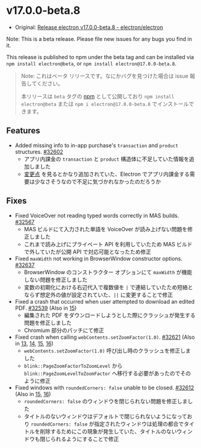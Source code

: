 # v17.0.0-beta.8

- Original: [Release electron v17.0.0-beta.8 - electron/electron](https://github.com/electron/electron/releases/tag/v17.0.0-beta.8)

Note: This is a beta release. Please file new issues for any bugs you find in it.

This release is published to npm under the beta tag and can be installed via `npm install electron@beta`, or `npm install electron@17.0.0-beta.8`.

> Note: これはベータ リリースです。なにかバグを見つけた場合は issue 報告してください。
>
> 本リリースは `beta` タグの [npm](https://www.npmjs.com/package/electron) として公開しており `npm install electron@beta` または `npm i electron@17.0.0-beta.8` でインストールできます。

## Features

- Added missing info to in-app purchase's `transaction` and `product` structures. [#32602](https://github.com/electron/electron/pull/32602)
  - アプリ内課金の `transaction` と `product` 構造体に不足していた情報を追加しました
  - [変更点](https://github.com/electron/electron/pull/31739/files) を見るとかなり追加されていた、Electron でアプリ内課金する需要は少なさそうなので不足に気づかれなかったのだろうか

## Fixes

- Fixed VoiceOver not reading typed words correctly in MAS builds. [#32567](https://github.com/electron/electron/pull/32567)
  - MAS ビルドにて入力された単語を VoiceOver が読み上げない問題を修正しました
  - これまで読み上げにプライベート API を利用していたため MAS ビルドで外していたが公開 API で対応可能となったため修正
- Fixed `maxWidth` not working in BrowserWindow constructor options. [#32637](https://github.com/electron/electron/pull/32637)
  - BrowserWindow のコンストラクター オプションにて `maxWidth` が機能しない問題を修正しました
  - 変数の初期化における右辺代入で複数値を `|` で連結していたため短絡とならず想定外の値が設定されていた、`||` に変更することで修正
- Fixed a crash that occurred when user attempted to download an edited PDF. [#32539](https://github.com/electron/electron/pull/32539) (Also in [15](https://github.com/electron/electron/pull/32537))
  - 編集された PDF をダウンロードしようとした際にクラッシュが発生する問題を修正しました
  - Chromium 部分のパッチにて修正
- Fixed crash when calling `webContents.setZoomFactor(1.0)`. [#32621](https://github.com/electron/electron/pull/32621) (Also in [13](https://github.com/electron/electron/pull/32617), [14](https://github.com/electron/electron/pull/32618), [15](https://github.com/electron/electron/pull/32619), [16](https://github.com/electron/electron/pull/32620))
  - `webContents.setZoomFactor(1.0)` 呼び出し時のクラッシュを修正しました
  - `blink::PageZoomFactorToZoomLevel` から `blink::PageZoomLevelToZoomFactor` へ移行する必要があったのでそのように修正
- Fixed windows with `roundedCorners: false` unable to be closed. [#32612](https://github.com/electron/electron/pull/32612) (Also in [15](https://github.com/electron/electron/pull/32610), [16](https://github.com/electron/electron/pull/32611))
  - `roundedCorners: false` のウィンドウを閉じられない問題を修正しました
  - タイトルのないウィンドウはデフォルトで閉じられないようになっており `roundedCorners: false` が指定されたウィンドウは処理の都合でタイトルを削除するためにこの現象が発生していた、タイトルのないウィンドウも閉じられるようにすることで修正
